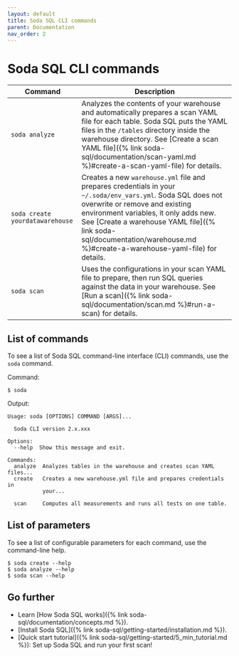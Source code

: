 ```yaml
---
layout: default
title: Soda SQL CLI commands
parent: Documentation
nav_order: 2
---
```


# Soda SQL CLI commands

| Command               | Description |
| --------------------- | ----------- |
| `soda analyze` | Analyzes the contents of your warehouse and automatically prepares a scan YAML file for each table. Soda SQL puts the YAML files in the `/tables` directory inside the warehouse directory. See [Create a scan YAML file]({% link soda-sql/documentation/scan-yaml.md %}#create-a-scan-yaml-file) for details.|
| `soda create yourdatawarehouse` | Creates a new `warehouse.yml` file and prepares credentials in your `~/.soda/env_vars.yml`. Soda SQL does not overwrite or remove and existing environment variables, it only adds new. See [Create a warehouse YAML file]({% link soda-sql/documentation/warehouse.md %}#create-a-warehouse-yaml-file) for details. |
| `soda scan` | Uses the configurations in your scan YAML file to prepare, then run SQL queries against the data in your warehouse. See [Run a scan]({% link soda-sql/documentation/scan.md %}#run-a-scan) for details. |

## List of commands

To see a list of Soda SQL command-line interface (CLI) commands, use the `soda` command.

Command:
```shell
$ soda
```

Output:
```shell
Usage: soda [OPTIONS] COMMAND [ARGS]...

  Soda CLI version 2.x.xxx

Options:
  --help  Show this message and exit.

Commands:
  analyze  Analyzes tables in the warehouse and creates scan YAML files...
  create   Creates a new warehouse.yml file and prepares credentials in
           your...

  scan     Computes all measurements and runs all tests on one table.
```

## List of parameters

To see a list of configurable parameters for each command, use the command-line help.
```shell
$ soda create --help
$ soda analyze --help
$ soda scan --help
```

## Go further
* Learn [How Soda SQL works]({% link soda-sql/documentation/concepts.md %}).
* [Install Soda SQL]({% link soda-sql/getting-started/installation.md %}).
* [Quick start tutorial]({% link soda-sql/getting-started/5_min_tutorial.md %}): Set up Soda SQL and run your first scan!